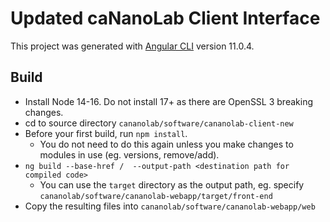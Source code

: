 # Updated caNanoLab Client Interface
This project was generated with [Angular CLI](https://github.com/angular/angular-cli) version 11.0.4.

## Build
- Install Node 14-16. Do not install 17+ as there are OpenSSL 3 breaking changes.
- cd to source directory `cananolab/software/cananolab-client-new`
- Before your first build, run `npm install`. 
  - You do not need to do this again unless you make changes to modules in use (eg. versions, remove/add).
- `ng build --base-href /  --output-path <destination path for compiled code>`
  - You can use the `target` directory as the output path, eg. specify `cananolab/software/cananolab-webapp/target/front-end`
- Copy the resulting files into `cananolab/software/cananolab-webapp/web`
